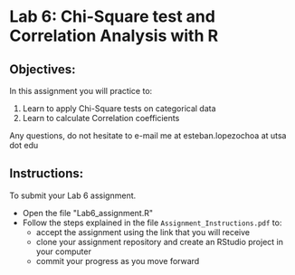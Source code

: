 # Lab 6: Chi-Square test and Correlation Analysis with R

## Objectives:

In this assignment you will practice to:

1. Learn to apply Chi-Square tests on categorical data
2. Learn to calculate Correlation coefficients


Any questions, do not hesitate to e-mail me at esteban.lopezochoa at utsa dot edu


## Instructions:

To submit your Lab 6 assignment. 

+ Open the file "Lab6_assignment.R"
+ Follow the steps explained in the file `Assignment_Instructions.pdf` to:
  - accept the assignment using the link that you will receive
  - clone your assignment repository and create an RStudio project in your computer
  - commit your progress as you move forward